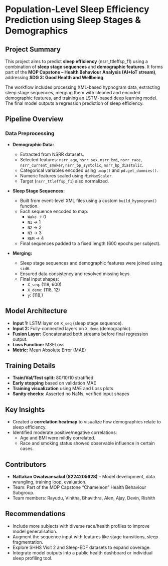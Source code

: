 # Population-Level Sleep Efficiency Prediction using Sleep Stages & Demographics

## Project Summary

This project aims to predict **sleep efficiency** (nsrr_ttleffsp_f1) using a combination of **sleep stage sequences** and **demographic features**. It forms part of the **MOP Capstone – Health Behaviour Analysis (AI+IoT stream)**, addressing **SDG 3: Good Health and Wellbeing**.

The workflow includes processing XML-based hypnogram data, extracting sleep stage sequences, merging them with cleaned and encoded demographic features, and training an LSTM-based deep learning model. The final model outputs a regression prediction of sleep efficiency.



## Pipeline Overview

### Data Preprocessing

- **Demographic Data:**
  - Extracted from NSRR datasets.
  - Selected features: `nsrr_age`, `nsrr_sex`, `nsrr_bmi`, `nsrr_race`, `nsrr_current_smoker`, `nsrr_bp_systolic`, `nsrr_bp_diastolic`.
  - Categorical variables encoded using `.map()` and `pd.get_dummies()`.
  - Numeric features scaled using `MinMaxScaler`.
  - Target (`nsrr_ttleffsp_f1`) also normalized.

- **Sleep Stage Sequences:**
  - Built from event-level XML files using a custom `build_hypnogram()` function.
  - Each sequence encoded to map:
    - `Wake` → 0  
    - `N1` → 1  
    - `N2` → 2  
    - `N3` → 3  
    - `REM` → 4
  - Final sequences padded to a fixed length (600 epochs per subject).

- **Merging:**
  - Sleep stage sequences and demographic features were joined using `sid6`.
  - Ensured data consistency and resolved missing keys.
  - Final input shapes:
    - `X_seq`: (118, 600)
    - `X_demo`: (118, 12)
    - `y`: (118,)

## Model Architecture

- **Input 1:** LSTM layer on `X_seq` (sleep stage sequence).
- **Input 2:** Fully-connected layers on `X_demo` (demographic).
- **Fusion Layer:** Concatenated both streams before final regression output.
- **Loss Function:** MSELoss
- **Metric:** Mean Absolute Error (MAE)


## Training Details

- **Train/Val/Test split:** 80/10/10 stratified
- **Early stopping** based on validation MAE
- **Training visualization** using MAE and Loss plots
- **Sanity checks:** Asserted no NaNs, verified input shapes


## Key Insights

- Created a **correlation heatmap** to visualize how demographics relate to sleep efficiency.
- Identified moderate positive/negative correlations:
  - Age and BMI were mildly correlated.
  - Race and smoking status showed observable influence in certain cases.


## Contributors

- **Nattakan Owatwansakul (S224205628)** – Model development, data wrangling, training loop, evaluation.
- Team: Part of the MOP Capstone “Chameleon” Health Behaviour Subgroup.
- Team members: Rayudu, Vinitha, Bhavithra, Alen, Ajay, Devin, Rishith


## Recommendations

- Include more subjects with diverse race/health profiles to improve model generalisation.
- Augment the sequence input with features like stage transitions, sleep fragmentation.
- Explore SHHS Visit 2 and Sleep-EDF datasets to expand coverage.
- Integrate model outputs into a public health dashboard or individual sleep profiling tool.




